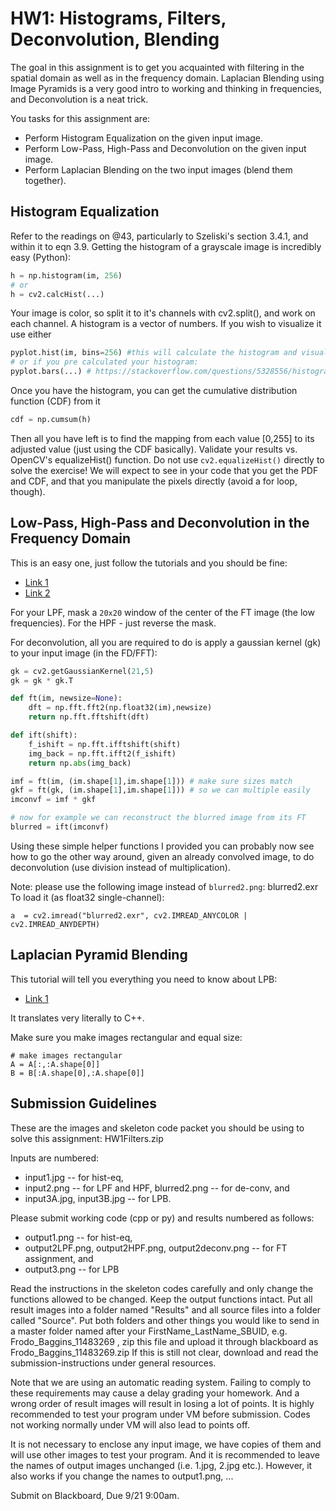 # HW1: Histograms, Filters, Deconvolution, Blending

The goal in this assignment is to get you acquainted with filtering in the spatial domain as well as in the frequency domain.
Laplacian Blending using Image Pyramids is a very good intro to working and thinking in frequencies, and Deconvolution is a neat trick.

You tasks for this assignment are:
* Perform Histogram Equalization on the given input image.
* Perform Low-Pass, High-Pass and Deconvolution on the given input image.
* Perform Laplacian Blending on the two input images (blend them together).

## Histogram Equalization

Refer to the readings on @43, particularly to Szeliski's section 3.4.1, and within it to eqn 3.9.
Getting the histogram of a grayscale image is incredibly easy (Python):

```python
h = np.histogram(im, 256)
# or
h = cv2.calcHist(...)
```

Your image is color, so split it to it's channels with cv2.split(), and work on each channel.
A histogram is a vector of numbers. If you wish to visualize it use either

```python
pyplot.hist(im, bins=256) #this will calculate the histogram and visualize it
# or if you pre calculated your histogram:
pyplot.bars(...) # https://stackoverflow.com/questions/5328556/histogram-matplotlib
```

Once you have the histogram, you can get the cumulative distribution function (CDF) from it

```python
cdf = np.cumsum(h)
```

Then all you have left is to find the mapping from each value [0,255] to its adjusted value (just using the CDF basically).
Validate your results vs. OpenCV's equalizeHist() function.
Do not use `cv2.equalizeHist()` directly to solve the exercise!
We will expect to see in your code that you get the PDF and CDF, and that you manipulate the pixels directly (avoid a for loop, though).

## Low-Pass, High-Pass and Deconvolution in the Frequency Domain

This is an easy one, just follow the tutorials and you should be fine:
* [Link 1](http://docs.opencv.org/master/de/dbc/tutorial_py_fourier_transform.html)
* [Link 2](http://docs.opencv.org/2.4/doc/tutorials/core/discrete_fourier_transform/discrete_fourier_transform.html)
 

For your LPF, mask a `20x20` window of the center of the FT image (the low frequencies).
For the HPF - just reverse the mask.

For deconvolution, all you are required to do is apply a gaussian kernel (gk) to your input image (in the FD/FFT):

```python
gk = cv2.getGaussianKernel(21,5)
gk = gk * gk.T

def ft(im, newsize=None):
    dft = np.fft.fft2(np.float32(im),newsize)
    return np.fft.fftshift(dft)

def ift(shift):
    f_ishift = np.fft.ifftshift(shift)
    img_back = np.fft.ifft2(f_ishift)
    return np.abs(img_back)

imf = ft(im, (im.shape[1],im.shape[1])) # make sure sizes match
gkf = ft(gk, (im.shape[1],im.shape[1])) # so we can multiple easily
imconvf = imf * gkf

# now for example we can reconstruct the blurred image from its FT
blurred = ift(imconvf)
```

Using these simple helper functions I provided you can probably now see how to go the other way around, given an already convolved image, to do deconvolution (use division instead of multiplication).

Note: please use the following image instead of `blurred2.png`: blurred2.exr
To load it (as float32 single-channel):
```
a  = cv2.imread("blurred2.exr", cv2.IMREAD_ANYCOLOR | cv2.IMREAD_ANYDEPTH)
```

## Laplacian Pyramid Blending

This tutorial will tell you everything you need to know about LPB:
* [Link 1](http://docs.opencv.org/3.2.0/dc/dff/tutorial_py_pyramids.html)

It translates very literally to C++.

Make sure you make images rectangular and equal size:

```
# make images rectangular
A = A[:,:A.shape[0]]
B = B[:A.shape[0],:A.shape[0]]
```

## Submission Guidelines

These are the images and skeleton code packet you should be using to solve this assignment:
HW1Filters.zip

Inputs are numbered:
* input1.jpg -- for hist-eq,
* input2.png -- for LPF and HPF, blurred2.png -- for de-conv, and
* input3A.jpg, input3B.jpg -- for LPB.

Please submit working code (cpp or py) and results numbered as follows:

* output1.png -- for hist-eq,
* output2LPF.png, output2HPF.png, output2deconv.png -- for FT assignment, and
* output3.png -- for LPB
 
Read the instructions in the skeleton codes carefully and only change the functions allowed to be changed. Keep the output functions intact.
Put all result images into a folder named "Results" and all source files into a folder called "Source". Put both folders and other things you would like to send in a master folder named after your FirstName_LastName_SBUID,
e.g. Frodo_Baggins_11483269 , zip this file and upload it through blackboard as Frodo_Baggins_11483269.zip
If this is still not clear, download and read the submission-instructions under general resources.

Note that we are using an automatic reading system. Failing to comply to these requirements may cause a delay grading your homework. And a wrong order of result images will result in losing a lot of points. It is highly recommended to test your program under VM before submission. Codes not working normally under VM will also lead to points off.

It is not necessary to enclose any input image, we have copies of them and will use other images to test your program. And it is recommended to leave the names of output images unchanged (i.e. 1.jpg, 2.jpg etc.). However, it also works if you change the names to output1.png, ...

Submit on Blackboard, Due 9/21 9:00am.